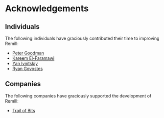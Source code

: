 # Acknowledgements

## Individuals

The following individuals have graciously contributed their time to improving
Remill:

  - [Peter Goodman](https://github.com/pgoodman)
  - [Kareem El-Faramawi](https://github.com/krx)
  - [Yan Ivnitskiy](https://github.com/yan)
  - [Ryan Govostes](https://github.com/rgov)

## Companies

The following companies have graciously supported the development of Remill:

  - [Trail of Bits](https://github.com/trailofbits)
